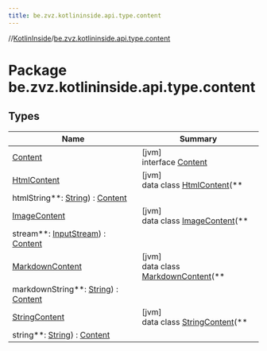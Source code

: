 ```yaml
---
title: be.zvz.kotlininside.api.type.content
---
```

//[KotlinInside](../../index.html)/[be.zvz.kotlininside.api.type.content](index.html)



# Package be.zvz.kotlininside.api.type.content



## Types

| Name | Summary |
|---|---|
| [Content](-content/index.html) | [jvm]<br>interface [Content](-content/index.html) |
| [HtmlContent](-html-content/index.html) | [jvm]<br>data class [HtmlContent](-html-content/index.html)(**
htmlString**: [String](https://kotlinlang.org/api/latest/jvm/stdlib/kotlin/-string/index.html)) : [Content](-content/index.html) |
| [ImageContent](-image-content/index.html) | [jvm]<br>data class [ImageContent](-image-content/index.html)(**
stream**: [InputStream](https://docs.oracle.com/javase/7/docs/api/java/io/InputStream.html)) : [Content](-content/index.html) |
| [MarkdownContent](-markdown-content/index.html) | [jvm]<br>data class [MarkdownContent](-markdown-content/index.html)(**
markdownString**: [String](https://kotlinlang.org/api/latest/jvm/stdlib/kotlin/-string/index.html)) : [Content](-content/index.html) |
| [StringContent](-string-content/index.html) | [jvm]<br>data class [StringContent](-string-content/index.html)(**
string**: [String](https://kotlinlang.org/api/latest/jvm/stdlib/kotlin/-string/index.html)) : [Content](-content/index.html) |


